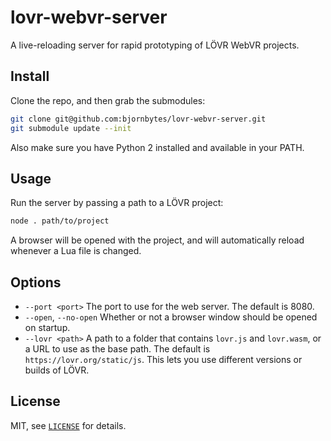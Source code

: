 lovr-webvr-server
===

A live-reloading server for rapid prototyping of LÖVR WebVR projects.

Install
---

Clone the repo, and then grab the submodules:

```sh
git clone git@github.com:bjornbytes/lovr-webvr-server.git
git submodule update --init
```

Also make sure you have Python 2 installed and available in your PATH.

Usage
---

Run the server by passing a path to a LÖVR project:

```sh
node . path/to/project
```

A browser will be opened with the project, and will automatically reload whenever a Lua file is
changed.

Options
---

- `--port <port>` The port to use for the web server.  The default is 8080.
- `--open`, `--no-open` Whether or not a browser window should be opened on startup.
- `--lovr <path>` A path to a folder that contains `lovr.js` and `lovr.wasm`, or a URL to use as the
  base path.  The default is `https://lovr.org/static/js`.  This lets you use different versions or
  builds of LÖVR.

License
---

MIT, see [`LICENSE`](LICENSE) for details.
